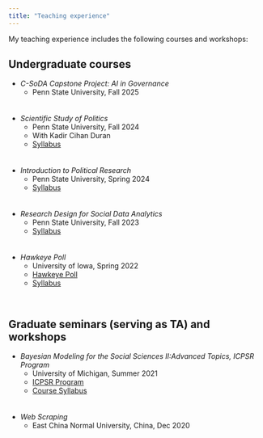 ```yaml
---
title: "Teaching experience"
---
```


My teaching experience includes the following courses and workshops: 

## Undergraduate courses

* *C-SoDA Capstone Project: AI in Governance*
  - Penn State University, Fall 2025
<div style = "line-height: 50%;">
    <br>
</div>

* *Scientific Study of Politics*
  - Penn State University, Fall 2024
  - With Kadir Cihan Duran
  -  <a href="/syllabi/Fall_2024_scientific_study_in_political_science.pdf" target="_blank">Syllabus</a>

<div style = "line-height: 50%;">
    <br>
</div>


* *Introduction to Political Research*
  - Penn State University, Spring 2024
  - <a href="/syllabi/Spring2024_syllabus_IPR.pdf" target="_blank">Syllabus</a>

<div style = "line-height: 50%;">
    <br>
</div>

* *Research Design for Social Data Analytics*
  - Penn State University, Fall 2023
  - <a href="/syllabi/Fall2023_syllabus_soda308.pdf" target="_blank">Syllabus</a>

<div style = "line-height: 50%;">
    <br>
</div>

* *Hawkeye Poll*
  - University of Iowa, Spring 2022 
  - <a href="https://politicalscience.uiowa.edu/research/hawkeye-poll" target="_blank">Hawkeye Poll</a>  
  - <a href="/syllabi/3001syllabus2022_01_18.pdf" target="_blank">Syllabus</a>

<br>

## Graduate seminars (serving as TA) and workshops 

* *Bayesian Modeling for the Social Sciences II:Advanced Topics, ICPSR Program*
  - University of Michigan, Summer 2021
  - <a href="https://www.icpsr.umich.edu/web/pages/sumprog/" target="_blank">ICPSR Program</a> 
  - <a href="/syllabi/bayesian2021.pdf" target="_blank">Course Syllabus</a>

<div style = "line-height: 50%;">
    <br>
</div>


* *Web Scraping*
  - East China Normal University, China, Dec 2020
       
<div style = "line-height: 50%;">
    <br>
</div>



